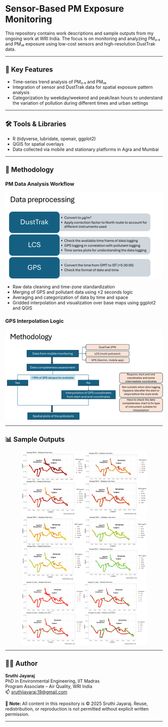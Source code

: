 # Sensor-Based PM Exposure Monitoring

This repository contains work descriptions and sample outputs from my ongoing work at WRI India. The focus is on monitoring and analyzing PM₂.₅ and PM₁₀ exposure using low-cost sensors and high-resolution DustTrak data.

---

## 🔬 Key Features

- Time-series trend analysis of PM₂.₅ and PM₁₀  
- Integration of sensor and DustTrak data for spatial exposure pattern analysis  
- Categorization by weekday/weekend and peak/lean hours to understand the variation of pollution during different times and urban settings

---

## 🛠 Tools & Libraries

- R (tidyverse, lubridate, openair, ggplot2)  
- QGIS for spatial overlays  
- Data collected via mobile and stationary platforms in Agra and Mumbai

---

## 🧪 Methodology

### PM Data Analysis Workflow

<img src="Data preprocessing.png" width="650"/>

- Raw data cleaning and time-zone standardization
- Merging of GPS and pollutant data using ±2 seconds logic
- Averaging and categorization of data by time and space
- Gridded interpolation and visualization over base maps using ggplot2 and QGIS

### GPS Interpolation Logic

<img src="Methodology.png" width="600"/>

---

## 📊 Sample Outputs

<p align="center">
  <img src="PM10 monitoring.png" width="400"/>
  <img src="PM2.5 monitoring.png" width="400"/>
  <img src="CO monitoring.png" width="400"/>
</p>

---

## 👩‍🔬 Author

**Sruthi Jayaraj**  
PhD in Environmental Engineering, IIT Madras  
Program Associate – Air Quality, WRI India  
📫 sruthijayaraj.19@gmail.com  

🛑 **Note:** All content in this repository is © 2025 Sruthi Jayaraj. Reuse, redistribution, or reproduction is not permitted without explicit written permission.


---

